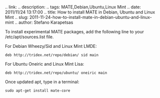 .. link: 
.. description: 
.. tags: MATE,Debian,Ubuntu,Linux Mint
.. date: 2011/11/24 13:17:00
.. title: How to install MATE in Debian, Ubuntu and Linux Mint
.. slug: 2011-11-24-how-to-install-mate-in-debian-ubuntu-and-linux-mint
.. author: Stefano Karapetsas

To install experimental MATE packages, add the following line to your /etc/apt/sources.list file.

For Debian Wheezy/Sid and Linux Mint LMDE:

```
deb http://tridex.net/repo/debian/ sid main
```

For Ubuntu Oneiric and Linux Mint Lisa:

```
deb http://tridex.net/repo/ubuntu/ oneiric main
```

Once updated apt, type in a terminal:

```
sudo apt-get install mate-core
```
